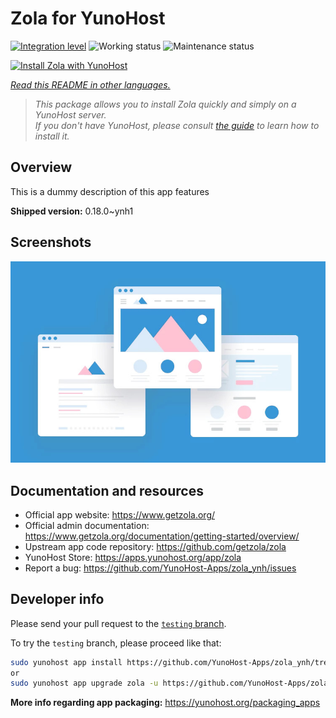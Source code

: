 <!--
N.B.: This README was automatically generated by <https://github.com/YunoHost/apps/tree/master/tools/readme_generator>
It shall NOT be edited by hand.
-->

# Zola for YunoHost

[![Integration level](https://dash.yunohost.org/integration/zola.svg)](https://dash.yunohost.org/appci/app/zola) ![Working status](https://ci-apps.yunohost.org/ci/badges/zola.status.svg) ![Maintenance status](https://ci-apps.yunohost.org/ci/badges/zola.maintain.svg)

[![Install Zola with YunoHost](https://install-app.yunohost.org/install-with-yunohost.svg)](https://install-app.yunohost.org/?app=zola)

*[Read this README in other languages.](./ALL_README.md)*

> *This package allows you to install Zola quickly and simply on a YunoHost server.*  
> *If you don't have YunoHost, please consult [the guide](https://yunohost.org/install) to learn how to install it.*

## Overview

This is a dummy description of this app features


**Shipped version:** 0.18.0~ynh1

## Screenshots

![Screenshot of Zola](./doc/screenshots/example.jpg)

## Documentation and resources

- Official app website: <https://www.getzola.org/>
- Official admin documentation: <https://www.getzola.org/documentation/getting-started/overview/>
- Upstream app code repository: <https://github.com/getzola/zola>
- YunoHost Store: <https://apps.yunohost.org/app/zola>
- Report a bug: <https://github.com/YunoHost-Apps/zola_ynh/issues>

## Developer info

Please send your pull request to the [`testing` branch](https://github.com/YunoHost-Apps/zola_ynh/tree/testing).

To try the `testing` branch, please proceed like that:

```bash
sudo yunohost app install https://github.com/YunoHost-Apps/zola_ynh/tree/testing --debug
or
sudo yunohost app upgrade zola -u https://github.com/YunoHost-Apps/zola_ynh/tree/testing --debug
```

**More info regarding app packaging:** <https://yunohost.org/packaging_apps>
